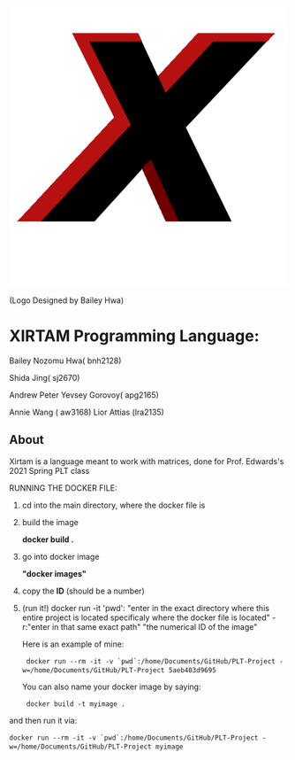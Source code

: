 ![alt text](bin/xirtamLogo.png)

(Logo Designed by Bailey Hwa)

# XIRTAM Programming Language:



Bailey Nozomu Hwa( bnh2128)

Shida Jing( sj2670) 

Andrew Peter Yevsey Gorovoy( apg2165) 

Annie Wang ( aw3168) 
Lior Attias (lra2135) 

## About

Xirtam is a language meant to work with matrices, done for Prof. Edwards's 2021 Spring PLT class

RUNNING THE DOCKER FILE:
1. cd into the main directory, where the docker file is
2. build the image

	**docker build .**
	

3. go into docker image

 	**"docker images"**
	
4. copy the **ID** (should be a number)
5. (run it!) docker run -it 'pwd':
	"enter in the exact directory where this entire project is located specificaly where the docker file is located" -r:"enter in that same exact path" "the numerical ID of the image"

	Here is an example of mine:

		docker run --rm -it -v `pwd`:/home/Documents/GitHub/PLT-Project -w=/home/Documents/GitHub/PLT-Project 5aeb403d9695

	You can also name your docker image by saying:

		docker build -t myimage .

and then run it via:

	docker run --rm -it -v `pwd`:/home/Documents/GitHub/PLT-Project -w=/home/Documents/GitHub/PLT-Project myimage
